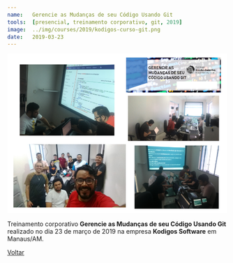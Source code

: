 ```yaml
---
name:  	Gerencie as Mudanças de seu Código Usando Git
tools: 	[presencial, treinamento corporativo, git, 2019]
image: 	../img/courses/2019/kodigos-curso-git.png
date: 	2019-03-23
---
```


![](../img/courses/2019/kodigos-curso-git.png)

Treinamento corporativo **Gerencie as Mudanças de seu Código Usando Git** realizado no dia 23 de março de 2019 na empresa **Kodigos Software** em Manaus/AM.

<p class="text-center">
	<a class="btn btn-outline-primary mt-1" href="{{ site.baseurl }}/courses/">Voltar</a>
</p>
